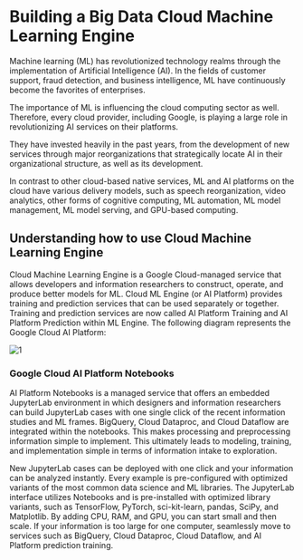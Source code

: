 
# Building a Big Data Cloud Machine Learning Engine

Machine learning (ML) has revolutionized technology realms through the implementation of Artificial Intelligence (AI). In the fields of customer support, fraud detection, and business intelligence, ML have continuously become the favorites of enterprises.

The importance of ML is influencing the cloud computing sector as well. Therefore, every cloud provider, including Google, is playing a large role in revolutionizing AI services on their platforms.

They have invested heavily in the past years, from the development of new services through major reorganizations that strategically locate AI in their organizational structure, as well as its development.

In contrast to other cloud-based native services, ML and AI platforms on the cloud have various delivery models, such as speech reorganization, video analytics, other forms of cognitive computing, ML automation, ML model management, ML model serving, and GPU-based computing.


## Understanding how to use Cloud Machine Learning Engine


Cloud Machine Learning Engine is a Google Cloud-managed service that allows developers and information researchers to construct, operate, and produce better models for ML. Cloud ML Engine (or AI Platform) provides training and prediction services that can be used separately or together. Training and prediction services are now called AI Platform Training and AI Platform Prediction within ML Engine. The following diagram represents the Google Cloud AI Platform:


![1](https://user-images.githubusercontent.com/23625821/122711845-305e1700-d263-11eb-87b1-96f40857ed0b.png)

### Google Cloud AI Platform Notebooks

AI Platform Notebooks is a managed service that offers an embedded JupyterLab environment in which designers and information researchers can build JupyterLab cases with one single click of the recent information studies and ML frames. BigQuery, Cloud Dataproc, and Cloud Dataflow are integrated within the notebooks. This makes processing and preprocessing information simple to implement. This ultimately leads to modeling, training, and implementation simple in terms of information intake to exploration.

New JupyterLab cases can be deployed with one click and your information can be analyzed instantly. Every example is pre-configured with optimized variants of the most common data science and ML libraries. The JupyterLab interface utilizes Notebooks and is pre-installed with optimized library variants, such as TensorFlow, PyTorch, sci-kit-learn, pandas, SciPy, and Matplotlib. By adding CPU, RAM, and GPU, you can start small and then scale. If your information is too large for one computer, seamlessly move to services such as BigQuery, Cloud Dataproc, Cloud Dataflow, and AI Platform prediction training.






